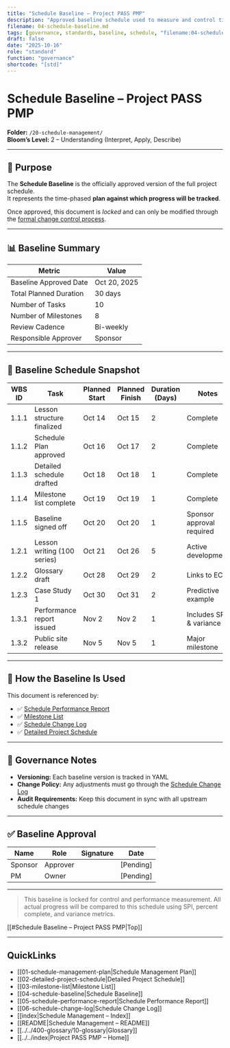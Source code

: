 ```yaml
---
title: "Schedule Baseline — Project PASS PMP"
description: "Approved baseline schedule used to measure and control time performance."
filename: 04-schedule-baseline.md
tags: [governance, standards, baseline, schedule, "filename:04-schedule-baseline.md"]
draft: false
date: "2025-10-16"
role: "standard"
function: "governance"
shortcode: "[std]"
---
```



# Schedule Baseline – Project PASS PMP  
**Folder:** `/20-schedule-management/`  
**Bloom’s Level:** 2 – Understanding (Interpret, Apply, Describe)

---

## 📎 Purpose

The **Schedule Baseline** is the officially approved version of the full project schedule.  
It represents the time-phased **plan against which progress will be tracked**.

Once approved, this document is *locked* and can only be modified through the [formal change control process](../00-project-integration-management/change-management/change-request-template.md).

---

## 📊 Baseline Summary

| Metric | Value |
|--------|-------|
| Baseline Approved Date | Oct 20, 2025 |
| Total Planned Duration | 30 days |
| Number of Tasks | 10 |
| Number of Milestones | 8 |
| Review Cadence | Bi-weekly |
| Responsible Approver | Sponsor |

---

## 📅 Baseline Schedule Snapshot

| WBS ID | Task | Planned Start | Planned Finish | Duration (Days) | Notes |
|--------|------|----------------|----------------|------------------|-------|
| 1.1.1  | Lesson structure finalized | Oct 14 | Oct 15 | 2 | Complete |
| 1.1.2  | Schedule Plan approved     | Oct 16 | Oct 17 | 2 | Complete |
| 1.1.3  | Detailed schedule drafted  | Oct 18 | Oct 18 | 1 | Complete |
| 1.1.4  | Milestone list complete    | Oct 19 | Oct 19 | 1 | Complete |
| 1.1.5  | Baseline signed off        | Oct 20 | Oct 20 | 1 | Sponsor approval required |
| 1.2.1  | Lesson writing (100 series)| Oct 21 | Oct 26 | 5 | Active development |
| 1.2.2  | Glossary draft             | Oct 28 | Oct 29 | 2 | Links to ECO |
| 1.2.3  | Case Study 1               | Oct 30 | Oct 31 | 2 | Predictive example |
| 1.3.1  | Performance report issued  | Nov 2  | Nov 2  | 1 | Includes SPI & variance |
| 1.3.2  | Public site release        | Nov 5  | Nov 5  | 1 | Major milestone |

---

## 🔁 How the Baseline Is Used

This document is referenced by:

- ✅ [Schedule Performance Report](05-schedule-performance-report.md)  
- ✅ [Milestone List](03-milestone-list.md)  
- ✅ [Schedule Change Log](06-schedule-change-log.md)  
- ✅ [Detailed Project Schedule](02-detailed-project-schedule.md)

---

## 🔐 Governance Notes

- **Versioning:** Each baseline version is tracked in YAML  
- **Change Policy:** Any adjustments must go through the [Schedule Change Log](06-schedule-change-log.md)  
- **Audit Requirements:** Keep this document in sync with all upstream schedule changes

---

## ✅ Baseline Approval

| Name     | Role     | Signature | Date       |
|----------|----------|-----------|------------|
| Sponsor  | Approver |           | [Pending]  |
| PM       | Owner    |           | [Pending]  |

---

> This baseline is locked for control and performance measurement. All actual progress will be compared to this schedule using SPI, percent complete, and variance metrics.

[[#Schedule Baseline – Project PASS PMP|Top]]

---

## QuickLinks
- [[01-schedule-management-plan|Schedule Management Plan]]
- [[02-detailed-project-schedule|Detailed Project Schedule]]
- [[03-milestone-list|Milestone List]]
- [[04-schedule-baseline|Schedule Baseline]]
- [[05-schedule-performance-report|Schedule Performance Report]]
- [[06-schedule-change-log|Schedule Change Log]]
- [[index|Schedule Management – Index]]
- [[README|Schedule Management – README]]
- [[../../400-glossary/10-glossary|Glossary]]
- [[../../index|Project PASS PMP – Home]]
